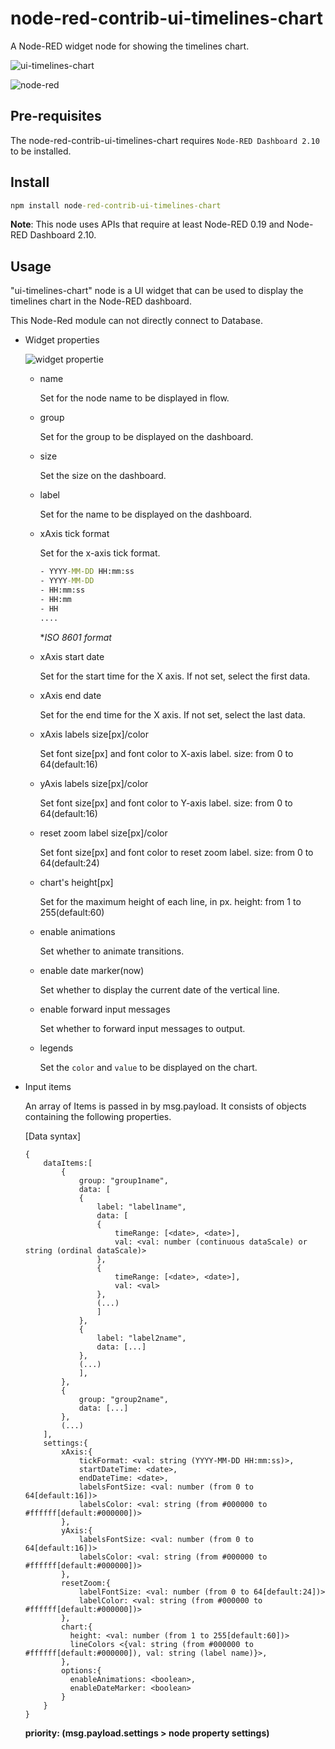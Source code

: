 # node-red-contrib-ui-timelines-chart

A Node-RED widget node for showing the timelines chart.

![ui-timelines-chart](./figs/sample00.png)

![node-red](./figs/sample01.png)

## Pre-requisites

The node-red-contrib-ui-timelines-chart requires `Node-RED Dashboard 2.10` to be installed.

## Install

```cmd
npm install node-red-contrib-ui-timelines-chart
```

**Note**: This node uses APIs that require at least Node-RED 0.19 and Node-RED Dashboard 2.10.

## Usage

"ui-timelines-chart" node is a UI widget that can be used to display the timelines chart in the Node-RED dashboard.

This Node-Red module can not directly connect to Database.

- Widget properties

  ![widget propertie](./figs/configs.png)

  - name

    Set for the node name to be displayed in flow.

  - group

    Set for the group to be displayed on the dashboard.

  - size

    Set the size on the dashboard.

  - label

    Set for the name to be displayed on the dashboard.

  - xAxis tick format

    Set for the x-axis tick format.

    ```cmd
    - YYYY-MM-DD HH:mm:ss
    - YYYY-MM-DD
    - HH:mm:ss
    - HH:mm
    - HH
    ....
    ```

    **ISO 8601 format*

  - xAxis start date

    Set for the start time for the X axis.
    If not set, select the first data.

  - xAxis end date

    Set for the end time for the X axis.
    If not set, select the last data.

  - xAxis labels size[px]/color

    Set font size[px] and font color to X-axis label.
    size: from 0 to 64(default:16)

  - yAxis labels size[px]/color

    Set font size[px] and font color to Y-axis label.
    size: from 0 to 64(default:16)

  - reset zoom label size[px]/color

    Set font size[px] and font color to reset zoom label.
    size: from 0 to 64(default:24)

  - chart's height[px]

    Set for the maximum height of each line, in px.
    height: from 1 to 255(default:60)

  - enable animations

    Set whether to animate transitions.

  - enable date marker(now)

    Set whether to display the current date of the vertical line.

  - enable forward input messages

    Set whether to forward input messages to output.

  - legends

      Set the `color` and `value` to be displayed on the chart.

- Input items

    An array of Items is passed in by msg.payload. It consists of objects containing the following properties.

    [Data syntax]

    ```text
    {
        dataItems:[
            {
                group: "group1name",
                data: [
                {
                    label: "label1name",
                    data: [
                    {
                        timeRange: [<date>, <date>],
                        val: <val: number (continuous dataScale) or string (ordinal dataScale)>
                    },
                    {
                        timeRange: [<date>, <date>],
                        val: <val>
                    },
                    (...)
                    ]
                },
                {
                    label: "label2name",
                    data: [...]
                },
                (...)
                ],
            },
            {
                group: "group2name",
                data: [...]
            },
            (...)
        ],
        settings:{
            xAxis:{
                tickFormat: <val: string (YYYY-MM-DD HH:mm:ss)>,
                startDateTime: <date>,
                endDateTime: <date>,
                labelsFontSize: <val: number (from 0 to 64[default:16])>
                labelsColor: <val: string (from #000000 to #ffffff[default:#000000])>
            },
            yAxis:{
                labelsFontSize: <val: number (from 0 to 64[default:16])>
                labelsColor: <val: string (from #000000 to #ffffff[default:#000000])>
            },
            resetZoom:{
                labelFontSize: <val: number (from 0 to 64[default:24])>
                labelColor: <val: string (from #000000 to #ffffff[default:#000000])>
            },
            chart:{
              height: <val: number (from 1 to 255[default:60])>
              lineColors <{val: string (from #000000 to #ffffff[default:#000000]), val: string (label name)}>,
            },
            options:{
              enableAnimations: <boolean>,
              enableDateMarker: <boolean>
            }
        }
    }
    ```

    **priority: (msg.payload.settings > node property settings)**
